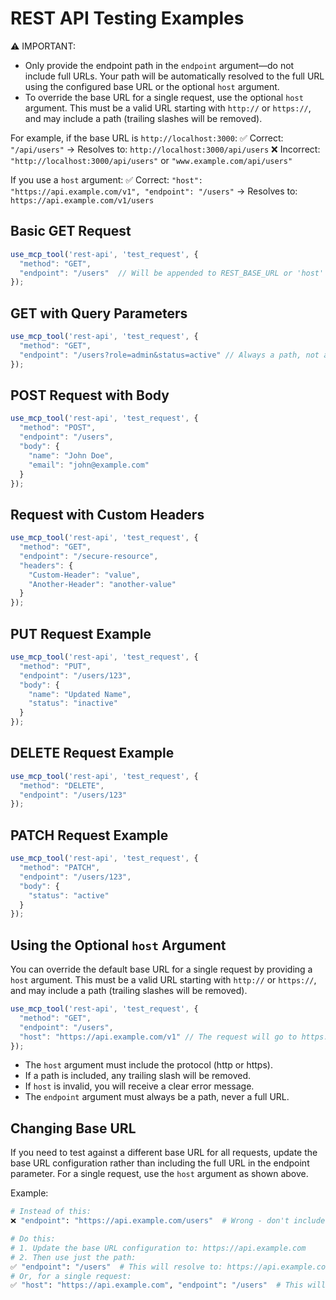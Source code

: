 # REST API Testing Examples

⚠️ IMPORTANT:
- Only provide the endpoint path in the `endpoint` argument—do not include full URLs. Your path will be automatically resolved to the full URL using the configured base URL or the optional `host` argument.
- To override the base URL for a single request, use the optional `host` argument. This must be a valid URL starting with `http://` or `https://`, and may include a path (trailing slashes will be removed).

For example, if the base URL is `http://localhost:3000`:
✅ Correct: `"/api/users"` → Resolves to: `http://localhost:3000/api/users`
❌ Incorrect: `"http://localhost:3000/api/users"` or `"www.example.com/api/users"`

If you use a `host` argument:
✅ Correct: `"host": "https://api.example.com/v1", "endpoint": "/users"` → Resolves to: `https://api.example.com/v1/users`

## Basic GET Request
```typescript
use_mcp_tool('rest-api', 'test_request', {
  "method": "GET",
  "endpoint": "/users"  // Will be appended to REST_BASE_URL or 'host' if provided
});
```

## GET with Query Parameters
```typescript
use_mcp_tool('rest-api', 'test_request', {
  "method": "GET",
  "endpoint": "/users?role=admin&status=active" // Always a path, not a full URL
});
```

## POST Request with Body
```typescript
use_mcp_tool('rest-api', 'test_request', {
  "method": "POST",
  "endpoint": "/users",
  "body": {
    "name": "John Doe",
    "email": "john@example.com"
  }
});
```

## Request with Custom Headers
```typescript
use_mcp_tool('rest-api', 'test_request', {
  "method": "GET",
  "endpoint": "/secure-resource",
  "headers": {
    "Custom-Header": "value",
    "Another-Header": "another-value"
  }
});
```

## PUT Request Example
```typescript
use_mcp_tool('rest-api', 'test_request', {
  "method": "PUT",
  "endpoint": "/users/123",
  "body": {
    "name": "Updated Name",
    "status": "inactive"
  }
});
```

## DELETE Request Example
```typescript
use_mcp_tool('rest-api', 'test_request', {
  "method": "DELETE",
  "endpoint": "/users/123"
});
```

## PATCH Request Example
```typescript
use_mcp_tool('rest-api', 'test_request', {
  "method": "PATCH",
  "endpoint": "/users/123",
  "body": {
    "status": "active"
  }
});
```

## Using the Optional `host` Argument
You can override the default base URL for a single request by providing a `host` argument. This must be a valid URL starting with `http://` or `https://`, and may include a path (trailing slashes will be removed).

```typescript
use_mcp_tool('rest-api', 'test_request', {
  "method": "GET",
  "endpoint": "/users",
  "host": "https://api.example.com/v1" // The request will go to https://api.example.com/v1/users
});
```

- The `host` argument must include the protocol (http or https).
- If a path is included, any trailing slash will be removed.
- If `host` is invalid, you will receive a clear error message.
- The `endpoint` argument must always be a path, never a full URL.

## Changing Base URL
If you need to test against a different base URL for all requests, update the base URL configuration rather than including the full URL in the endpoint parameter. For a single request, use the `host` argument as shown above.

Example:
```bash
# Instead of this:
❌ "endpoint": "https://api.example.com/users"  # Wrong - don't include the full URL

# Do this:
# 1. Update the base URL configuration to: https://api.example.com
# 2. Then use just the path:
✅ "endpoint": "/users"  # This will resolve to: https://api.example.com/users
# Or, for a single request:
✅ "host": "https://api.example.com", "endpoint": "/users"  # This will resolve to: https://api.example.com/users
```
